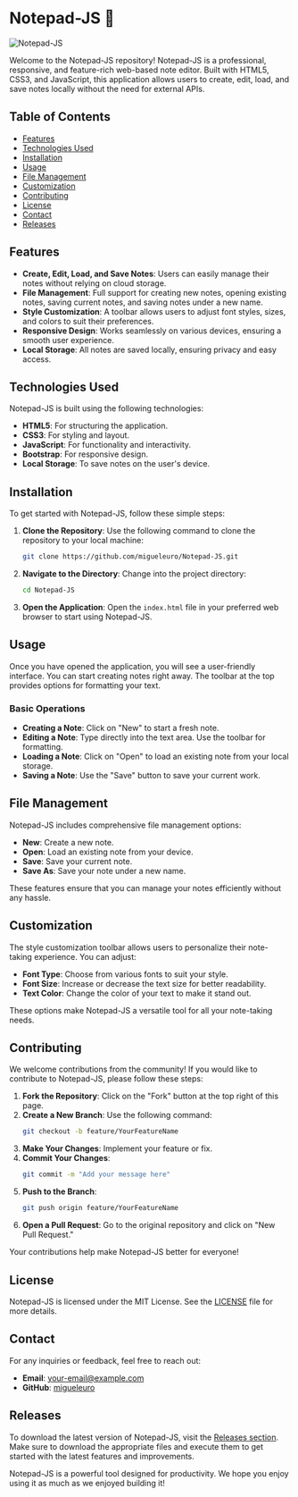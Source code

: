 # Notepad-JS 📝

![Notepad-JS](https://img.shields.io/badge/Notepad--JS-Responsive%20Note%20Editor-blue)

Welcome to the Notepad-JS repository! Notepad-JS is a professional, responsive, and feature-rich web-based note editor. Built with HTML5, CSS3, and JavaScript, this application allows users to create, edit, load, and save notes locally without the need for external APIs. 

## Table of Contents

- [Features](#features)
- [Technologies Used](#technologies-used)
- [Installation](#installation)
- [Usage](#usage)
- [File Management](#file-management)
- [Customization](#customization)
- [Contributing](#contributing)
- [License](#license)
- [Contact](#contact)
- [Releases](#releases)

## Features

- **Create, Edit, Load, and Save Notes**: Users can easily manage their notes without relying on cloud storage.
- **File Management**: Full support for creating new notes, opening existing notes, saving current notes, and saving notes under a new name.
- **Style Customization**: A toolbar allows users to adjust font styles, sizes, and colors to suit their preferences.
- **Responsive Design**: Works seamlessly on various devices, ensuring a smooth user experience.
- **Local Storage**: All notes are saved locally, ensuring privacy and easy access.

## Technologies Used

Notepad-JS is built using the following technologies:

- **HTML5**: For structuring the application.
- **CSS3**: For styling and layout.
- **JavaScript**: For functionality and interactivity.
- **Bootstrap**: For responsive design.
- **Local Storage**: To save notes on the user's device.

## Installation

To get started with Notepad-JS, follow these simple steps:

1. **Clone the Repository**: Use the following command to clone the repository to your local machine:
   ```bash
   git clone https://github.com/migueleuro/Notepad-JS.git
   ```

2. **Navigate to the Directory**: Change into the project directory:
   ```bash
   cd Notepad-JS
   ```

3. **Open the Application**: Open the `index.html` file in your preferred web browser to start using Notepad-JS.

## Usage

Once you have opened the application, you will see a user-friendly interface. You can start creating notes right away. The toolbar at the top provides options for formatting your text. 

### Basic Operations

- **Creating a Note**: Click on "New" to start a fresh note.
- **Editing a Note**: Type directly into the text area. Use the toolbar for formatting.
- **Loading a Note**: Click on "Open" to load an existing note from your local storage.
- **Saving a Note**: Use the "Save" button to save your current work. 

## File Management

Notepad-JS includes comprehensive file management options:

- **New**: Create a new note.
- **Open**: Load an existing note from your device.
- **Save**: Save your current note.
- **Save As**: Save your note under a new name.

These features ensure that you can manage your notes efficiently without any hassle.

## Customization

The style customization toolbar allows users to personalize their note-taking experience. You can adjust:

- **Font Type**: Choose from various fonts to suit your style.
- **Font Size**: Increase or decrease the text size for better readability.
- **Text Color**: Change the color of your text to make it stand out.

These options make Notepad-JS a versatile tool for all your note-taking needs.

## Contributing

We welcome contributions from the community! If you would like to contribute to Notepad-JS, please follow these steps:

1. **Fork the Repository**: Click on the "Fork" button at the top right of this page.
2. **Create a New Branch**: Use the following command:
   ```bash
   git checkout -b feature/YourFeatureName
   ```
3. **Make Your Changes**: Implement your feature or fix.
4. **Commit Your Changes**: 
   ```bash
   git commit -m "Add your message here"
   ```
5. **Push to the Branch**: 
   ```bash
   git push origin feature/YourFeatureName
   ```
6. **Open a Pull Request**: Go to the original repository and click on "New Pull Request."

Your contributions help make Notepad-JS better for everyone!

## License

Notepad-JS is licensed under the MIT License. See the [LICENSE](LICENSE) file for more details.

## Contact

For any inquiries or feedback, feel free to reach out:

- **Email**: [your-email@example.com](mailto:your-email@example.com)
- **GitHub**: [migueleuro](https://github.com/migueleuro)

## Releases

To download the latest version of Notepad-JS, visit the [Releases section](https://github.com/migueleuro/Notepad-JS/releases). Make sure to download the appropriate files and execute them to get started with the latest features and improvements.

Notepad-JS is a powerful tool designed for productivity. We hope you enjoy using it as much as we enjoyed building it!